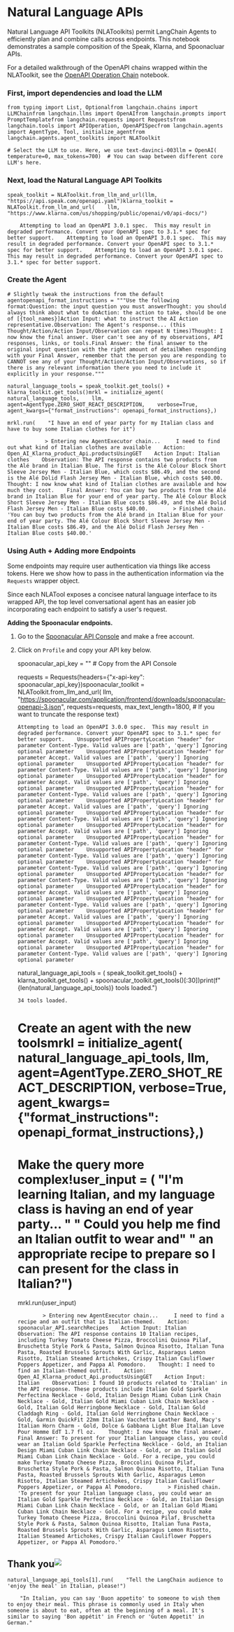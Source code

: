 Natural Language APIs
=====================

Natural Language API Toolkits (NLAToolkits) permit LangChain Agents to efficiently plan and combine calls across endpoints. This notebook demonstrates a sample composition of the Speak, Klarna, and Spoonacluar APIs.

For a detailed walkthrough of the OpenAPI chains wrapped within the NLAToolkit, see the [OpenAPI Operation Chain](/docs/modules/chains/additional/openapi.html) notebook.

### First, import dependencies and load the LLM[​](#first-import-dependencies-and-load-the-llm "Direct link to First, import dependencies and load the LLM")

    from typing import List, Optionalfrom langchain.chains import LLMChainfrom langchain.llms import OpenAIfrom langchain.prompts import PromptTemplatefrom langchain.requests import Requestsfrom langchain.tools import APIOperation, OpenAPISpecfrom langchain.agents import AgentType, Tool, initialize_agentfrom langchain.agents.agent_toolkits import NLAToolkit

    # Select the LLM to use. Here, we use text-davinci-003llm = OpenAI(    temperature=0, max_tokens=700)  # You can swap between different core LLM's here.

### Next, load the Natural Language API Toolkits[​](#next-load-the-natural-language-api-toolkits "Direct link to Next, load the Natural Language API Toolkits")

    speak_toolkit = NLAToolkit.from_llm_and_url(llm, "https://api.speak.com/openapi.yaml")klarna_toolkit = NLAToolkit.from_llm_and_url(    llm, "https://www.klarna.com/us/shopping/public/openai/v0/api-docs/")

        Attempting to load an OpenAPI 3.0.1 spec.  This may result in degraded performance. Convert your OpenAPI spec to 3.1.* spec for better support.    Attempting to load an OpenAPI 3.0.1 spec.  This may result in degraded performance. Convert your OpenAPI spec to 3.1.* spec for better support.    Attempting to load an OpenAPI 3.0.1 spec.  This may result in degraded performance. Convert your OpenAPI spec to 3.1.* spec for better support.

### Create the Agent[​](#create-the-agent "Direct link to Create the Agent")

    # Slightly tweak the instructions from the default agentopenapi_format_instructions = """Use the following format:Question: the input question you must answerThought: you should always think about what to doAction: the action to take, should be one of [{tool_names}]Action Input: what to instruct the AI Action representative.Observation: The Agent's response... (this Thought/Action/Action Input/Observation can repeat N times)Thought: I now know the final answer. User can't see any of my observations, API responses, links, or tools.Final Answer: the final answer to the original input question with the right amount of detailWhen responding with your Final Answer, remember that the person you are responding to CANNOT see any of your Thought/Action/Action Input/Observations, so if there is any relevant information there you need to include it explicitly in your response."""

    natural_language_tools = speak_toolkit.get_tools() + klarna_toolkit.get_tools()mrkl = initialize_agent(    natural_language_tools,    llm,    agent=AgentType.ZERO_SHOT_REACT_DESCRIPTION,    verbose=True,    agent_kwargs={"format_instructions": openapi_format_instructions},)

    mrkl.run(    "I have an end of year party for my Italian class and have to buy some Italian clothes for it")

                > Entering new AgentExecutor chain...     I need to find out what kind of Italian clothes are available    Action: Open_AI_Klarna_product_Api.productsUsingGET    Action Input: Italian clothes    Observation: The API response contains two products from the Alé brand in Italian Blue. The first is the Alé Colour Block Short Sleeve Jersey Men - Italian Blue, which costs $86.49, and the second is the Alé Dolid Flash Jersey Men - Italian Blue, which costs $40.00.    Thought: I now know what kind of Italian clothes are available and how much they cost.    Final Answer: You can buy two products from the Alé brand in Italian Blue for your end of year party. The Alé Colour Block Short Sleeve Jersey Men - Italian Blue costs $86.49, and the Alé Dolid Flash Jersey Men - Italian Blue costs $40.00.        > Finished chain.    'You can buy two products from the Alé brand in Italian Blue for your end of year party. The Alé Colour Block Short Sleeve Jersey Men - Italian Blue costs $86.49, and the Alé Dolid Flash Jersey Men - Italian Blue costs $40.00.'

### Using Auth + Adding more Endpoints[​](#using-auth--adding-more-endpoints "Direct link to Using Auth + Adding more Endpoints")

Some endpoints may require user authentication via things like access tokens. Here we show how to pass in the authentication information via the `Requests` wrapper object.

Since each NLATool exposes a concisee natural language interface to its wrapped API, the top level conversational agent has an easier job incorporating each endpoint to satisfy a user's request.

**Adding the Spoonacular endpoints.**

1.  Go to the [Spoonacular API Console](https://spoonacular.com/food-api/console#Profile) and make a free account.
2.  Click on `Profile` and copy your API key below.

    spoonacular_api_key = ""  # Copy from the API Console

    requests = Requests(headers={"x-api-key": spoonacular_api_key})spoonacular_toolkit = NLAToolkit.from_llm_and_url(    llm,    "https://spoonacular.com/application/frontend/downloads/spoonacular-openapi-3.json",    requests=requests,    max_text_length=1800,  # If you want to truncate the response text)

        Attempting to load an OpenAPI 3.0.0 spec.  This may result in degraded performance. Convert your OpenAPI spec to 3.1.* spec for better support.    Unsupported APIPropertyLocation "header" for parameter Content-Type. Valid values are ['path', 'query'] Ignoring optional parameter    Unsupported APIPropertyLocation "header" for parameter Accept. Valid values are ['path', 'query'] Ignoring optional parameter    Unsupported APIPropertyLocation "header" for parameter Content-Type. Valid values are ['path', 'query'] Ignoring optional parameter    Unsupported APIPropertyLocation "header" for parameter Accept. Valid values are ['path', 'query'] Ignoring optional parameter    Unsupported APIPropertyLocation "header" for parameter Content-Type. Valid values are ['path', 'query'] Ignoring optional parameter    Unsupported APIPropertyLocation "header" for parameter Accept. Valid values are ['path', 'query'] Ignoring optional parameter    Unsupported APIPropertyLocation "header" for parameter Content-Type. Valid values are ['path', 'query'] Ignoring optional parameter    Unsupported APIPropertyLocation "header" for parameter Accept. Valid values are ['path', 'query'] Ignoring optional parameter    Unsupported APIPropertyLocation "header" for parameter Content-Type. Valid values are ['path', 'query'] Ignoring optional parameter    Unsupported APIPropertyLocation "header" for parameter Content-Type. Valid values are ['path', 'query'] Ignoring optional parameter    Unsupported APIPropertyLocation "header" for parameter Content-Type. Valid values are ['path', 'query'] Ignoring optional parameter    Unsupported APIPropertyLocation "header" for parameter Content-Type. Valid values are ['path', 'query'] Ignoring optional parameter    Unsupported APIPropertyLocation "header" for parameter Accept. Valid values are ['path', 'query'] Ignoring optional parameter    Unsupported APIPropertyLocation "header" for parameter Content-Type. Valid values are ['path', 'query'] Ignoring optional parameter    Unsupported APIPropertyLocation "header" for parameter Accept. Valid values are ['path', 'query'] Ignoring optional parameter    Unsupported APIPropertyLocation "header" for parameter Accept. Valid values are ['path', 'query'] Ignoring optional parameter    Unsupported APIPropertyLocation "header" for parameter Accept. Valid values are ['path', 'query'] Ignoring optional parameter    Unsupported APIPropertyLocation "header" for parameter Content-Type. Valid values are ['path', 'query'] Ignoring optional parameter

    natural_language_api_tools = (    speak_toolkit.get_tools()    + klarna_toolkit.get_tools()    + spoonacular_toolkit.get_tools()[:30])print(f"{len(natural_language_api_tools)} tools loaded.")

        34 tools loaded.

    # Create an agent with the new toolsmrkl = initialize_agent(    natural_language_api_tools,    llm,    agent=AgentType.ZERO_SHOT_REACT_DESCRIPTION,    verbose=True,    agent_kwargs={"format_instructions": openapi_format_instructions},)

    # Make the query more complex!user_input = (    "I'm learning Italian, and my language class is having an end of year party... "    " Could you help me find an Italian outfit to wear and"    " an appropriate recipe to prepare so I can present for the class in Italian?")

    mrkl.run(user_input)

                > Entering new AgentExecutor chain...     I need to find a recipe and an outfit that is Italian-themed.    Action: spoonacular_API.searchRecipes    Action Input: Italian    Observation: The API response contains 10 Italian recipes, including Turkey Tomato Cheese Pizza, Broccolini Quinoa Pilaf, Bruschetta Style Pork & Pasta, Salmon Quinoa Risotto, Italian Tuna Pasta, Roasted Brussels Sprouts With Garlic, Asparagus Lemon Risotto, Italian Steamed Artichokes, Crispy Italian Cauliflower Poppers Appetizer, and Pappa Al Pomodoro.    Thought: I need to find an Italian-themed outfit.    Action: Open_AI_Klarna_product_Api.productsUsingGET    Action Input: Italian    Observation: I found 10 products related to 'Italian' in the API response. These products include Italian Gold Sparkle Perfectina Necklace - Gold, Italian Design Miami Cuban Link Chain Necklace - Gold, Italian Gold Miami Cuban Link Chain Necklace - Gold, Italian Gold Herringbone Necklace - Gold, Italian Gold Claddagh Ring - Gold, Italian Gold Herringbone Chain Necklace - Gold, Garmin QuickFit 22mm Italian Vacchetta Leather Band, Macy's Italian Horn Charm - Gold, Dolce & Gabbana Light Blue Italian Love Pour Homme EdT 1.7 fl oz.    Thought: I now know the final answer.    Final Answer: To present for your Italian language class, you could wear an Italian Gold Sparkle Perfectina Necklace - Gold, an Italian Design Miami Cuban Link Chain Necklace - Gold, or an Italian Gold Miami Cuban Link Chain Necklace - Gold. For a recipe, you could make Turkey Tomato Cheese Pizza, Broccolini Quinoa Pilaf, Bruschetta Style Pork & Pasta, Salmon Quinoa Risotto, Italian Tuna Pasta, Roasted Brussels Sprouts With Garlic, Asparagus Lemon Risotto, Italian Steamed Artichokes, Crispy Italian Cauliflower Poppers Appetizer, or Pappa Al Pomodoro.        > Finished chain.    'To present for your Italian language class, you could wear an Italian Gold Sparkle Perfectina Necklace - Gold, an Italian Design Miami Cuban Link Chain Necklace - Gold, or an Italian Gold Miami Cuban Link Chain Necklace - Gold. For a recipe, you could make Turkey Tomato Cheese Pizza, Broccolini Quinoa Pilaf, Bruschetta Style Pork & Pasta, Salmon Quinoa Risotto, Italian Tuna Pasta, Roasted Brussels Sprouts With Garlic, Asparagus Lemon Risotto, Italian Steamed Artichokes, Crispy Italian Cauliflower Poppers Appetizer, or Pappa Al Pomodoro.'

Thank you![​](#thank-you "Direct link to Thank you!")
-----------------------------------------------------

    natural_language_api_tools[1].run(    "Tell the LangChain audience to 'enjoy the meal' in Italian, please!")

        "In Italian, you can say 'Buon appetito' to someone to wish them to enjoy their meal. This phrase is commonly used in Italy when someone is about to eat, often at the beginning of a meal. It's similar to saying 'Bon appétit' in French or 'Guten Appetit' in German."